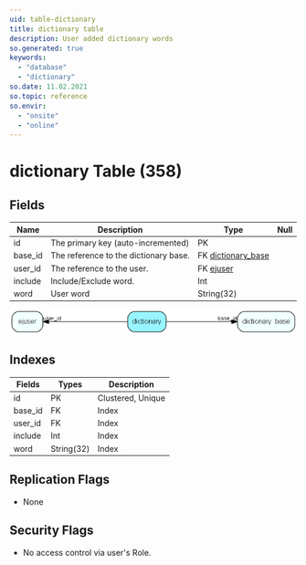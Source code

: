 ```yaml
---
uid: table-dictionary
title: dictionary table
description: User added dictionary words
so.generated: true
keywords:
  - "database"
  - "dictionary"
so.date: 11.02.2021
so.topic: reference
so.envir:
  - "onsite"
  - "online"
---
```


# dictionary Table (358)

## Fields

| Name | Description | Type | Null |
|------|-------------|------|:----:|
|id|The primary key (auto-incremented)|PK| |
|base\_id|The reference to the dictionary base.|FK [dictionary_base](dictionary-base.md)| |
|user\_id|The reference to the user.|FK [ejuser](ejuser.md)| |
|include|Include/Exclude word.|Int| |
|word|User word|String(32)| |


![dictionary table relationship diagram](./media/dictionary.png)

## Indexes

| Fields | Types | Description |
|--------|-------|-------------|
|id |PK |Clustered, Unique |
|base\_id |FK |Index |
|user\_id |FK |Index |
|include |Int |Index |
|word |String(32) |Index |

## Replication Flags

* None

## Security Flags

* No access control via user's Role.


